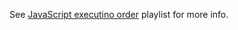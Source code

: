 See [JavaScript executino order](https://www.youtube.com/playlist?list=PLHPGnsVv7Lt3Bm0Q1Kgu4kybe8OmxwHuo) playlist for more info.